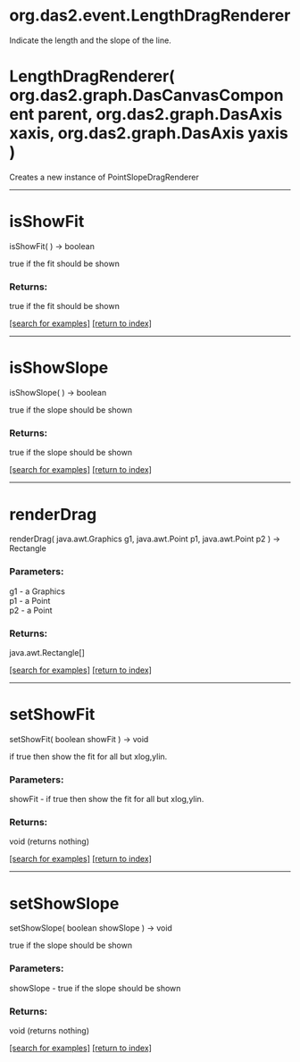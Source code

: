 # org.das2.event.LengthDragRenderer

Indicate the length and the slope of the line.

# LengthDragRenderer( org.das2.graph.DasCanvasComponent parent, org.das2.graph.DasAxis xaxis, org.das2.graph.DasAxis yaxis )
Creates a new instance of PointSlopeDragRenderer

***
<a name="isShowFit"></a>
# isShowFit
isShowFit(  ) &rarr; boolean

true if the fit should be shown

### Returns:
true if the fit should be shown

<a href="https://github.com/autoplot/dev/search?q=isShowFit&unscoped_q=isShowFit">[search for examples]</a>
<a href="https://github.com/autoplot/documentation/blob/master/javadoc/index-all.md">[return to index]</a>

***
<a name="isShowSlope"></a>
# isShowSlope
isShowSlope(  ) &rarr; boolean

true if the slope should be shown

### Returns:
true if the slope should be shown

<a href="https://github.com/autoplot/dev/search?q=isShowSlope&unscoped_q=isShowSlope">[search for examples]</a>
<a href="https://github.com/autoplot/documentation/blob/master/javadoc/index-all.md">[return to index]</a>

***
<a name="renderDrag"></a>
# renderDrag
renderDrag( java.awt.Graphics g1, java.awt.Point p1, java.awt.Point p2 ) &rarr; Rectangle



### Parameters:
g1 - a Graphics
<br>p1 - a Point
<br>p2 - a Point

### Returns:
java.awt.Rectangle[]


<a href="https://github.com/autoplot/dev/search?q=renderDrag&unscoped_q=renderDrag">[search for examples]</a>
<a href="https://github.com/autoplot/documentation/blob/master/javadoc/index-all.md">[return to index]</a>

***
<a name="setShowFit"></a>
# setShowFit
setShowFit( boolean showFit ) &rarr; void

if true then show the fit for all but xlog,ylin.

### Parameters:
showFit - if true then show the fit for all but xlog,ylin.

### Returns:
void (returns nothing)


<a href="https://github.com/autoplot/dev/search?q=setShowFit&unscoped_q=setShowFit">[search for examples]</a>
<a href="https://github.com/autoplot/documentation/blob/master/javadoc/index-all.md">[return to index]</a>

***
<a name="setShowSlope"></a>
# setShowSlope
setShowSlope( boolean showSlope ) &rarr; void

true if the slope should be shown

### Parameters:
showSlope - true if the slope should be shown

### Returns:
void (returns nothing)


<a href="https://github.com/autoplot/dev/search?q=setShowSlope&unscoped_q=setShowSlope">[search for examples]</a>
<a href="https://github.com/autoplot/documentation/blob/master/javadoc/index-all.md">[return to index]</a>

